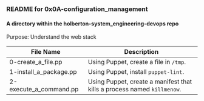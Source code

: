 ### README for 0x0A-configuration_management ###
#### A directory within the holberton-system_engineering-devops repo ####

Purpose:
Understand the web stack

| File Name | Description |
| --------- | ----------- |
| 0-create_a_file.pp | Using Puppet, create a file in `/tmp`. |
| 1-install_a_package.pp | Using Puppet, install `puppet-lint`. |
| 2-execute_a_command.pp | Using Puppet, create a manifest that kills a process named `killmenow`. |